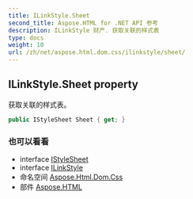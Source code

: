 ```yaml
---
title: ILinkStyle.Sheet
second_title: Aspose.HTML for .NET API 参考
description: ILinkStyle 财产. 获取关联的样式表
type: docs
weight: 10
url: /zh/net/aspose.html.dom.css/ilinkstyle/sheet/
---
```

## ILinkStyle.Sheet property

获取关联的样式表。

```csharp
public IStyleSheet Sheet { get; }
```

### 也可以看看

* interface [IStyleSheet](../../istylesheet/)
* interface [ILinkStyle](../)
* 命名空间 [Aspose.Html.Dom.Css](../../ilinkstyle/)
* 部件 [Aspose.HTML](../../../)


